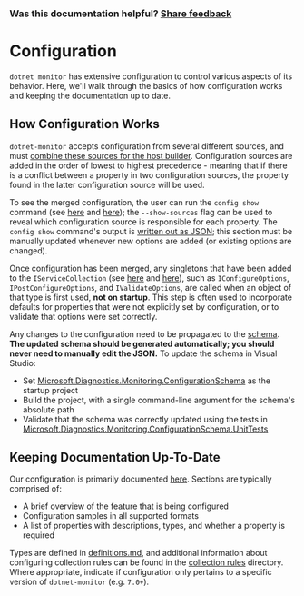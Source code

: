 ### Was this documentation helpful? [Share feedback](https://www.research.net/r/DGDQWXH?src=documentation%2FlearningPath%2Fconfiguration)

# Configuration

`dotnet monitor` has extensive configuration to control various aspects of its behavior. Here, we'll walk through the basics of how configuration works and keeping the documentation up to date.

## How Configuration Works

`dotnet-monitor` accepts configuration from several different sources, and must [combine these sources for the host builder](https://github.com/dotnet/dotnet-monitor/blob/8e99fe93461686b50ea276b406c5046b252b05e4/src/Tools/dotnet-monitor/HostBuilder/HostBuilderHelper.cs#L47). Configuration sources are added in the order of lowest to highest precedence - meaning that if there is a conflict between a property in two configuration sources, the property found in the latter configuration source will be used.

To see the merged configuration, the user can run the `config show` command (see [here](https://github.com/dotnet/dotnet-monitor/blob/8e99fe93461686b50ea276b406c5046b252b05e4/src/Tools/dotnet-monitor/Program.cs#L71) and [here](https://github.com/dotnet/dotnet-monitor/blob/8e99fe93461686b50ea276b406c5046b252b05e4/src/Tools/dotnet-monitor/Commands/ConfigShowCommandHandler.cs)); the `--show-sources` flag can be used to reveal which configuration source is responsible for each property. The `config show` command's output is [written out as JSON](https://github.com/dotnet/dotnet-monitor/blob/8e99fe93461686b50ea276b406c5046b252b05e4/src/Tools/dotnet-monitor/ConfigurationJsonWriter.cs); this section must be manually updated whenever new options are added (or existing options are changed).

Once configuration has been merged, any singletons that have been added to the `IServiceCollection` (see [here](https://github.com/dotnet/dotnet-monitor/blob/8e99fe93461686b50ea276b406c5046b252b05e4/src/Tools/dotnet-monitor/ServiceCollectionExtensions.cs) and [here](https://github.com/dotnet/dotnet-monitor/blob/8e99fe93461686b50ea276b406c5046b252b05e4/src/Tools/dotnet-monitor/Commands/CollectCommandHandler.cs#L84)), such as `IConfigureOptions`, `IPostConfigureOptions`, and `IValidateOptions`, are called when an object of that type is first used, **not on startup**. This step is often used to incorporate defaults for properties that were not explicitly set by configuration, or to validate that options were set correctly. 

Any changes to the configuration need to be propagated to the [schema](https://github.com/dotnet/dotnet-monitor/blob/8e99fe93461686b50ea276b406c5046b252b05e4/documentation/schema.json). **The updated schema should be generated automatically; you should never need to manually edit the JSON.** To update the schema in Visual Studio:
* Set [Microsoft.Diagnostics.Monitoring.ConfigurationSchema](https://github.com/dotnet/dotnet-monitor/tree/8e99fe93461686b50ea276b406c5046b252b05e4/src/Tests/Microsoft.Diagnostics.Monitoring.ConfigurationSchema) as the startup project
* Build the project, with a single command-line argument for the schema's absolute path
* Validate that the schema was correctly updated using the tests in [Microsoft.Diagnostics.Monitoring.ConfigurationSchema.UnitTests](https://github.com/dotnet/dotnet-monitor/tree/8e99fe93461686b50ea276b406c5046b252b05e4/src/Tests/Microsoft.Diagnostics.Monitoring.ConfigurationSchema.UnitTests)

## Keeping Documentation Up-To-Date

Our configuration is primarily documented [here](https://github.com/dotnet/dotnet-monitor/tree/8e99fe93461686b50ea276b406c5046b252b05e4/documentation/configuration). Sections are typically comprised of:
* A brief overview of the feature that is being configured
* Configuration samples in all supported formats
* A list of properties with descriptions, types, and whether a property is required

Types are defined in [definitions.md](https://github.com/dotnet/dotnet-monitor/blob/8e99fe93461686b50ea276b406c5046b252b05e4/documentation/api/definitions.md), and additional information about configuring collection rules can be found in the [collection rules](https://github.com/dotnet/dotnet-monitor/blob/8e99fe93461686b50ea276b406c5046b252b05e4/documentation/collectionrules) directory. Where appropriate, indicate if configuration only pertains to a specific version of `dotnet-monitor` (e.g. `7.0+`).
